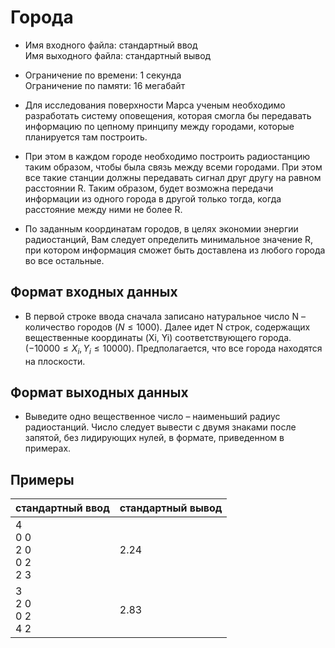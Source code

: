 # Города

* Имя входного файла: стандартный ввод\
Имя выходного файла: стандартный вывод

* Ограничение по времени: 1 секунда\
Ограничение по памяти: 16 мегабайт

* Для исследования поверхности Марса ученым необходимо разработать систему оповещения, которая смогла бы передавать информацию по цепному принципу между городами, которые планируется там построить.

* При этом в каждом городе необходимо построить радиостанцию таким образом, чтобы была связь между всеми городами. При этом все такие станции должны передавать сигнал друг другу на равном расстоянии R. Таким образом, будет возможна передачи информации из одного города в другой только тогда, когда расстояние между ними не более R.

* По заданным координатам городов, в целях экономии энергии радиостанций, Вам следует определить минимальное значение R, при котором информация сможет быть доставлена из любого города во все остальные.

## Формат входных данных

* В первой строке ввода сначала записано натуральное число N – количество городов ($N \leq 1000$). Далее идет N строк, содержащих вещественные координаты (Xi, Yi) соответствующего города. ($-10000 \leq X_i, Y_i \leq 10000$). Предполагается, что все города находятся на плоскости.

## Формат выходных данных

* Выведите одно вещественное число – наименьший радиус радиостанций. Число следует вывести с двумя знаками после запятой, без лидирующих нулей, в формате, приведенном в примерах.

## Примеры

|стандартный ввод|стандартный вывод|
|-|-|
|4<br>0 0<br>2 0<br>0 2<br>2 3|2.24|
|3<br>2 0<br>0 2<br>4 2|2.83|

